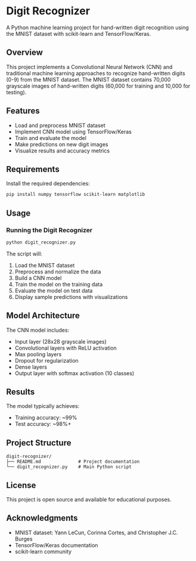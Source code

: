 # Digit Recognizer

A Python machine learning project for hand-written digit recognition using the MNIST dataset with scikit-learn and TensorFlow/Keras.

## Overview

This project implements a Convolutional Neural Network (CNN) and traditional machine learning approaches to recognize hand-written digits (0-9) from the MNIST dataset. The MNIST dataset contains 70,000 grayscale images of hand-written digits (60,000 for training and 10,000 for testing).

## Features

- Load and preprocess MNIST dataset
- Implement CNN model using TensorFlow/Keras
- Train and evaluate the model
- Make predictions on new digit images
- Visualize results and accuracy metrics

## Requirements

Install the required dependencies:

```bash
pip install numpy tensorflow scikit-learn matplotlib
```

## Usage

### Running the Digit Recognizer

```bash
python digit_recognizer.py
```

The script will:
1. Load the MNIST dataset
2. Preprocess and normalize the data
3. Build a CNN model
4. Train the model on the training data
5. Evaluate the model on test data
6. Display sample predictions with visualizations

## Model Architecture

The CNN model includes:
- Input layer (28x28 grayscale images)
- Convolutional layers with ReLU activation
- Max pooling layers
- Dropout for regularization
- Dense layers
- Output layer with softmax activation (10 classes)

## Results

The model typically achieves:
- Training accuracy: ~99%
- Test accuracy: ~98%+

## Project Structure

```
digit-recognizer/
├── README.md              # Project documentation
└── digit_recognizer.py    # Main Python script
```

## License

This project is open source and available for educational purposes.

## Acknowledgments

- MNIST dataset: Yann LeCun, Corinna Cortes, and Christopher J.C. Burges
- TensorFlow/Keras documentation
- scikit-learn community
